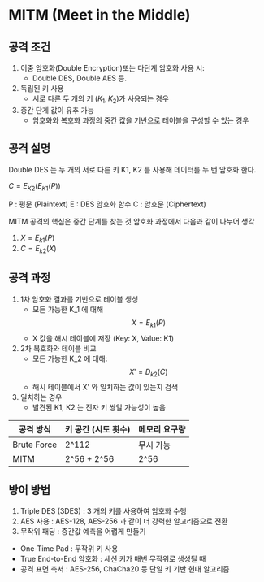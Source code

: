 # MITM (Meet in the Middle)

## 공격 조건
1. 이중 암호화(Double Encryption)또는 다단계 암호화 사용 시:
	- Double DES, Double AES 등.
2. 독립된 키 사용
	- 서로 다른 두 개의 키 ($K_1, K_2$)가 사용되는 경우
3. 중간 단계 값이 유추 가능
	- 암호화와 복호화 과정의 중간 값을 기반으로 테이블을 구성할 수 있는 경우

## 공격 설명

Double DES 는 두 개의 서로 다른 키 K1, K2 를 사용해 데이터를 두 번 암호화 한다.

$C=E_{K2}​(E_{K1}​(P))$

P : 평문 (Plaintext)
E : DES 암호화 함수
C : 암호문 (Ciphertext)

MITM 공격의 핵심은 중간 단계를 찾는 것
암호화 과정에서 다음과 같이 나누어 생각

1. $X = E_{k1}(P)$
2. $C = E_{k2}(X)$

## 공격 과정
1. 1차 암호화 결과를 기반으로 테이블 생성
	- 모든 가능한 K_1 에 대해 
$$X = E_{k1}(P)$$
	- X 값을 해시 테이블에 저장 (Key: X, Value: K1)
2. 2차 복호화와 테이블 비교
	- 모든 가능한 K_2 에 대해:
$$X' = D_{k2}(C)$$
	- 해시 테이블에서 X' 와 일치하는 값이 있는지 검색
3. 일치하는 경우
	- 발견된 K1, K2 는 진자 키 쌍일 가능성이 높음

| 공격 방식       | 키 공간 (시도 횟수) | 메모리 요구량 |
| ----------- | ------------ | ------- |
| Brute Force | 2^112        | 무시 가능   |
| MITM        | 2^56 + 2^56  | 2^56    |

## 방어 방법 
1. Triple DES (3DES) : 3 개의 키를 사용하여 암호화 수행
2. AES 사용 : AES-128, AES-256 과 같이 더 강력한 알고리즘으로 전환
3. 무작위 패딩 : 중간값 예측을 어렵게 만들기

- One-Time Pad : 무작위 키 사용
- True End-to-End 암호화 : 세션 키가 매번 무작위로 생성될 때
- 공격 표면 축서 : AES-256, ChaCha20 등 단일 키 기반 현대 알고리즘